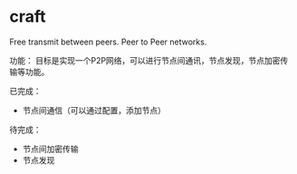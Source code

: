 # craft
Free transmit between peers. Peer to Peer networks.

功能： 目标是实现一个P2P网络，可以进行节点间通讯，节点发现，节点加密传输等功能。

已完成：
- 节点间通信（可以通过配置，添加节点）

待完成：
- 节点间加密传输
- 节点发现